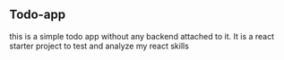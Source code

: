 ## Todo-app

this is a simple todo app without any backend attached to it. It is a react starter project to test and analyze my react skills
